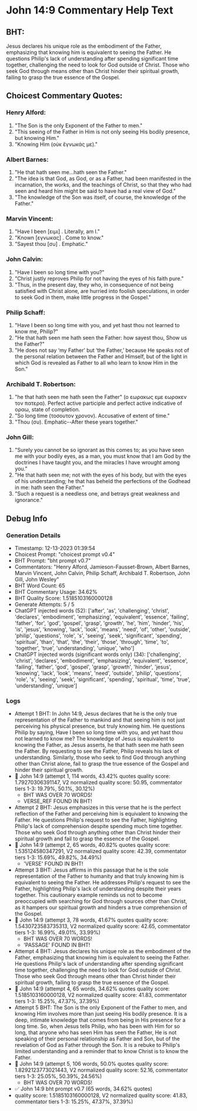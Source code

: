 # John 14:9 Commentary Help Text

## BHT:
Jesus declares his unique role as the embodiment of the Father, emphasizing that knowing him is equivalent to seeing the Father. He questions Philip's lack of understanding after spending significant time together, challenging the need to look for God outside of Christ. Those who seek God through means other than Christ hinder their spiritual growth, failing to grasp the true essence of the Gospel.

## Choicest Commentary Quotes:
### Henry Alford:
1. "The Son is the only Exponent of the Father to men."
2. "This seeing of the Father in Him is not only seeing His bodily presence, but knowing Him."
3. "Knowing Him (οὐκ ἔγνωκάς με)."

### Albert Barnes:
1. "He that hath seen me...hath seen the Father." 
2. "The idea is that God, as God, or as a Father, had been manifested in the incarnation, the works, and the teachings of Christ, so that they who had seen and heard him might be said to have had a real view of God." 
3. "The knowledge of the Son was itself, of course, the knowledge of the Father."

### Marvin Vincent:
1. "Have I been [ειμι] . Literally, am I."
2. "Known [εγνωκας] . Come to know."
3. "Sayest thou [συ] . Emphatic."

### John Calvin:
1. "Have I been so long time with you?"
2. "Christ justly reproves Philip for not having the eyes of his faith pure."
3. "Thus, in the present day, they who, in consequence of not being satisfied with Christ alone, are hurried into foolish speculations, in order to seek God in them, make little progress in the Gospel."

### Philip Schaff:
1. "Have I been so long time with you, and yet hast thou not learned to know me, Philip?" 
2. "He that hath seen me hath seen the Father: how sayest thou, Show us the Father?" 
3. "He does not say ‘my Father’ but ‘the Father,’ because He speaks not of the personal relation between the Father and Himself, but of the light in which God is revealed as Father to all who learn to know Him in the Son."

### Archibald T. Robertson:
1. "he that hath seen me hath seen the Father" (ο εωρακως εμε εωρακεν τον πατερα). Perfect active participle and perfect active indicative of οραω, state of completion.
2. "So long time (τοσουτον χρονον). Accusative of extent of time."
3. "Thou (συ). Emphatic--After these years together."

### John Gill:
1. "Surely you cannot be so ignorant as this comes to; as you have seen me with your bodily eyes, as a man, you must know that I am God by the doctrines I have taught you, and the miracles I have wrought among you."
2. "He that hath seen me; not with the eyes of his body, but with the eyes of his understanding; he that has beheld the perfections of the Godhead in me: hath seen the Father."
3. "Such a request is a needless one, and betrays great weakness and ignorance."


## Debug Info
### Generation Details
- Timestamp: 12-13-2023 01:39:54
- Choicest Prompt: "choicest prompt v0.4"
- BHT Prompt: "bht prompt v0.7"
- Commentators: "Henry Alford, Jamieson-Fausset-Brown, Albert Barnes, Marvin Vincent, John Calvin, Philip Schaff, Archibald T. Robertson, John Gill, John Wesley"
- BHT Word Count: 65
- BHT Commentary Usage: 34.62%
- BHT Quality Score: 1.5185103160000128
- Generate Attempts: 5 / 5
- ChatGPT injected words (52):
	['after', 'as', 'challenging', 'christ', 'declares', 'embodiment', 'emphasizing', 'equivalent', 'essence', 'failing', 'father', 'for', 'god', 'gospel', 'grasp', 'growth', 'he', 'him', 'hinder', 'his', 'is', 'jesus', 'knowing', 'lack', 'look', 'means', 'need', 'of', 'other', 'outside', 'philip', 'questions', 'role', 's', 'seeing', 'seek', 'significant', 'spending', 'spiritual', 'than', 'that', 'the', 'their', 'those', 'through', 'time', 'to', 'together', 'true', 'understanding', 'unique', 'who']
- ChatGPT injected words (significant words only) (34):
	['challenging', 'christ', 'declares', 'embodiment', 'emphasizing', 'equivalent', 'essence', 'failing', 'father', 'god', 'gospel', 'grasp', 'growth', 'hinder', 'jesus', 'knowing', 'lack', 'look', 'means', 'need', 'outside', 'philip', 'questions', 'role', 's', 'seeing', 'seek', 'significant', 'spending', 'spiritual', 'time', 'true', 'understanding', 'unique']

### Logs
- Attempt 1 BHT: In John 14:9, Jesus declares that he is the only true representation of the Father to mankind and that seeing him is not just perceiving his physical presence, but truly knowing him. He questions Philip by saying, Have I been so long time with you, and yet hast thou not learned to know me? The knowledge of Jesus is equivalent to knowing the Father, as Jesus asserts, he that hath seen me hath seen the Father. By requesting to see the Father, Philip reveals his lack of understanding. Similarly, those who seek to find God through anything other than Christ alone, fail to grasp the true essence of the Gospel and hinder their spiritual growth.
- 🔄 John 14:9 (attempt 1, 114 words, 43.42% quotes quality score: 1.79270306391147, V2 normalized quality score: 50.95, commentator tiers 1-3: 19.79%, 50.1%, 30.12%) 
	- BHT WAS OVER 70 WORDS! 
	- VERSE_REF FOUND IN BHT!
- Attempt 2 BHT: Jesus emphasizes in this verse that he is the perfect reflection of the Father and perceiving him is equivalent to knowing the Father. He questions Philip's request to see the Father, highlighting Philip's lack of comprehension despite spending much time together. Those who seek God through anything other than Christ hinder their spiritual growth and fail to grasp the essence of the Gospel.
- 🔄 John 14:9 (attempt 2, 65 words, 40.82% quotes quality score: 1.535124580347291, V2 normalized quality score: 42.39, commentator tiers 1-3: 15.69%, 49.82%, 34.49%) 
	- 'VERSE' FOUND IN BHT!
- Attempt 3 BHT: Jesus affirms in this passage that he is the sole representation of the Father to humanity and that truly knowing him is equivalent to seeing the Father. He addresses Philip's request to see the Father, highlighting Philip's lack of understanding despite their years together. This cautionary example reminds us not to become preoccupied with searching for God through sources other than Christ, as it hampers our spiritual growth and hinders a true comprehension of the Gospel.
- 🔄 John 14:9 (attempt 3, 78 words, 41.67% quotes quality score: 1.5430723583735313, V2 normalized quality score: 42.65, commentator tiers 1-3: 16.99%, 49.01%, 33.99%) 
	- BHT WAS OVER 70 WORDS! 
	- 'PASSAGE' FOUND IN BHT!
- Attempt 4 BHT: Jesus declares his unique role as the embodiment of the Father, emphasizing that knowing him is equivalent to seeing the Father. He questions Philip's lack of understanding after spending significant time together, challenging the need to look for God outside of Christ. Those who seek God through means other than Christ hinder their spiritual growth, failing to grasp the true essence of the Gospel.
- 🔄 John 14:9 (attempt 4, 65 words, 34.62% quotes quality score: 1.5185103160000128, V2 normalized quality score: 41.83, commentator tiers 1-3: 15.25%, 47.37%, 37.39%)
- Attempt 5 BHT: The Son is the only Exponent of the Father to men, and knowing Him involves more than just seeing His bodily presence. It is a deep, intimate knowledge that comes from being in His presence for a long time. So, when Jesus tells Philip, who has been with Him for so long, that anyone who has seen Him has seen the Father, He is not speaking of their personal relationship as Father and Son, but of the revelation of God as Father through the Son. It is a rebuke to Philip's limited understanding and a reminder that to know Christ is to know the Father.
- 🔄 John 14:9 (attempt 5, 106 words, 50.0% quotes quality score: 1.8292123773021443, V2 normalized quality score: 52.16, commentator tiers 1-3: 25.05%, 50.39%, 24.56%) 
	- BHT WAS OVER 70 WORDS!
- ✅ John 14:9 bht prompt v0.7 (65 words, 34.62% quotes)
- quality score: 1.5185103160000128, V2 normalized quality score: 41.83, commentator tiers 1-3: 15.25%, 47.37%, 37.39%)